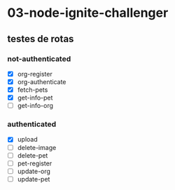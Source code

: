 # 03-node-ignite-challenger

## testes de rotas

### not-authenticated
- [x] org-register
- [x] org-authenticate
- [x] fetch-pets
- [x] get-info-pet
- [ ] get-info-org

### authenticated
- [x] upload
- [ ] delete-image
- [ ] delete-pet
- [ ] pet-register
- [ ] update-org
- [ ] update-pet

